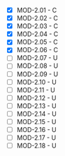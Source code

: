 - [x] MOD-2.01	-	C
- [x] MOD-2.02	-	C
- [x] MOD-2.03	-	C
- [x] MOD-2.04	-	C
- [x] MOD-2.05	-	C
- [x] MOD-2.06	-	C
- [ ] MOD-2.07	-	U
- [ ] MOD-2.08	-	U
- [ ] MOD-2.09	-	U
- [ ] MOD-2.10	-	U
- [ ] MOD-2.11	-	U
- [ ] MOD-2.12	-	U
- [ ] MOD-2.13	-	U
- [ ] MOD-2.14	-	U
- [ ] MOD-2.15	-	U
- [ ] MOD-2.16	-	U
- [ ] MOD-2.17	-	U
- [ ] MOD-2.18	-	U